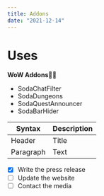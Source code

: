 ```yaml
---
title: Addons
date: "2021-12-14"
---
```




# Uses

**WoW Addons**🤺👺



- SodaChatFilter
- SodaDungeons
- SodaQuestAnnouncer
- SodaBarHider

| Syntax | Description |
| ----------- | ----------- |
| Header | Title |
| Paragraph | Text |

- [x] Write the press release
- [ ] Update the website
- [ ] Contact the media